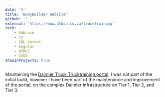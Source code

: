 ```yaml
---
date: '3'
title: 'BodyBuilder Website'
github: ''
external: 'https://www.dtbsa.co.za/trucktraining'
tech:
    - Umbraco
    - C#
    - SQL Server
    - Angular
    - HTML5
    - CSS3
showInProjects: true
---
```


Maintaining the [Daimler Truck Trucktraining portal]("https://www.dtbsa.co.za/trucktraining"). I was not part of the initial build, however I have been part of the maintenance and improvement of the portal, on the complex Daimler Infrastructure on Tier 1, Tier 2, and Tier 3.